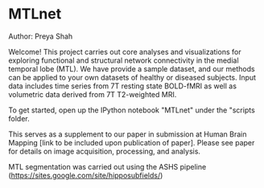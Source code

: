# MTLnet

Author: Preya Shah

Welcome! This project carries out core analyses and visualizations for exploring functional and structural network connectivity in the medial temporal lobe (MTL). We have provide a sample dataset, and our methods can be applied to your own datasets of healthy or diseased subjects. Input data includes time series from 7T resting state BOLD-fMRI as well as volumetric data derived from 7T T2-weighted MRI.

To get started, open up the IPython notebook "MTLnet" under the "scripts folder.

This serves as a supplement to our paper in submission at Human Brain Mapping [link to be included upon publication of paper]. Please see paper for details on image acquisition, processing, and analysis.

MTL segmentation was carried out using the ASHS pipeline (https://sites.google.com/site/hipposubfields/) 
